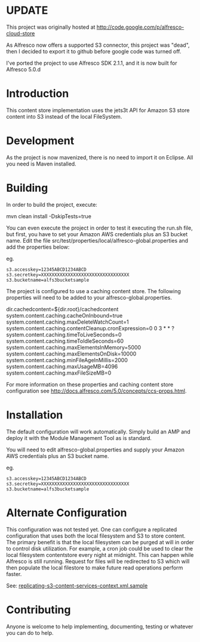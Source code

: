 # UPDATE #

This project was originally hosted at http://code.google.com/p/alfresco-cloud-store

As Alfresco now offers a supported S3 connector, this project was "dead", then I decided to export it to github before google code was turned off.

I've ported the project to use Alfresco SDK 2.1.1, and it is now built for Alfresco 5.0.d

# Introduction #

This content store implementation uses the jets3t API for Amazon S3 store content into S3 instead of the local FileSystem.

# Development #

As the project is now mavenized, there is no need to import it on Eclipse. All you need is Maven installed.

# Building #

In order to build the project, execute:

mvn clean install -DskipTests=true

You can even execute the project in order to test it executing the run.sh file, but first, you have to set your Amazon AWS credentials plus an S3 bucket name.
Edit the file src/test/properties/local/alfresco-global.properties and add the properties below:
                                                                                                           
eg.
```
s3.accesskey=12345ABCD1234ABCD
s3.secretkey=XXXXXXXXXXXXXXXXXXXXXXXXXXXXXXXXX
s3.bucketname=alfs3bucketsample
```

The project is configured to use a caching content store. The following properties will need to be added to your alfresco-global.properties.

dir.cachedcontent=${dir.root}/cachedcontent
system.content.caching.cacheOnInbound=true
system.content.caching.maxDeleteWatchCount=1
system.content.caching.contentCleanup.cronExpression=0 0 3 * * ?
system.content.caching.timeToLiveSeconds=0 
system.content.caching.timeToIdleSeconds=60
system.content.caching.maxElementsInMemory=5000
system.content.caching.maxElementsOnDisk=10000
system.content.caching.minFileAgeInMillis=2000
system.content.caching.maxUsageMB=4096
system.content.caching.maxFileSizeMB=0

For more information on these properties and caching content store configuration see http://docs.alfresco.com/5.0/concepts/ccs-props.html.

# Installation #

The default configuration will work automatically. Simply build an AMP and deploy it with the Module Management Tool as is standard.

You will need to edit alfresco-global.properties and supply your Amazon AWS credentials plus an S3 bucket name.

eg.
```
s3.accesskey=12345ABCD1234ABCD
s3.secretkey=XXXXXXXXXXXXXXXXXXXXXXXXXXXXXXXXX
s3.bucketname=alfs3bucketsample
```

# Alternate Configuration #

This configuration was not tested yet.
One can configure a replicated configuration that uses both the local filesystem and S3 to store content. The primary benefit is that the local filesystem can be purged at will in order to control disk utilization. For example, a cron job could be used to clear the local filesystem contentstore every night at midnight. This can happen while Alfresco is still running. Request for files will be redirected to S3 which will then populate the local filestore to make future read operations perform faster.

See: [replicating-s3-content-services-context.xml.sample](http://code.google.com/p/alfresco-cloud-store/source/browse/trunk/replicating-s3-content-services-context.xml.sample)

# Contributing #

Anyone is welcome to help implementing, documenting, testing or whatever you can do to help.